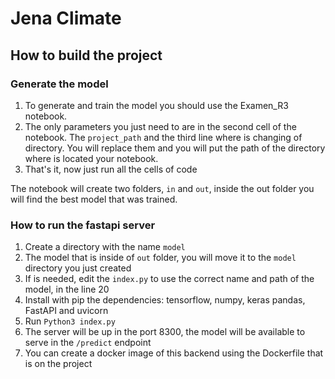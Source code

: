 # Jena Climate

## How to build the project

### Generate the model
1. To generate and train the model you should use the Examen_R3 notebook.
2.  The only parameters you just need to are in the second cell of the notebook. The `project_path` and the third line where is changing of directory. You will replace them and you will put the path of the directory where is located your notebook. 
3. That's it, now just run all the cells of code

The notebook will create two folders, `in` and `out`, inside the out folder you will find the best model that was trained.

### How to run the fastapi server
1. Create a directory with the name `model`
2. The model that is inside of `out` folder, you will move it to the `model` directory you just created 
3. If is needed, edit the `index.py` to use the correct name and path of the model, in the line 20
4. Install with pip the dependencies: tensorflow, numpy, keras pandas, FastAPI and uvicorn
5. Run `Python3 index.py`
6. The server will be up in the port 8300, the model will be available to serve in the `/predict` endpoint
7. You can create a docker image of this backend using the Dockerfile that is on the project